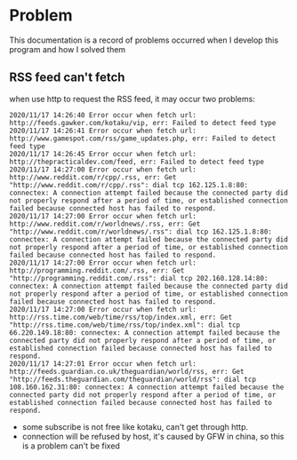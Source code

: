 # Problem

This documentation is a record of problems occurred when I develop this program and how I solved them

## RSS feed can't fetch

when use http to request the RSS feed, it may occur two problems:

```text
2020/11/17 14:26:40 Error occur when fetch url: http://feeds.gawker.com/kotaku/vip, err: Failed to detect feed type
2020/11/17 14:26:41 Error occur when fetch url: http://www.gamespot.com/rss/game_updates.php, err: Failed to detect feed type
2020/11/17 14:26:45 Error occur when fetch url: http://thepracticaldev.com/feed, err: Failed to detect feed type
2020/11/17 14:27:00 Error occur when fetch url: http://www.reddit.com/r/cpp/.rss, err: Get "http://www.reddit.com/r/cpp/.rss": dial tcp 162.125.1.8:80: connectex: A connection attempt failed because the connected party did not properly respond after a period of time, or established connection failed because connected host has failed to respond.
2020/11/17 14:27:00 Error occur when fetch url: http://www.reddit.com/r/worldnews/.rss, err: Get "http://www.reddit.com/r/worldnews/.rss": dial tcp 162.125.1.8:80: connectex: A connection attempt failed because the connected party did not properly respond after a period of time, or established connection failed because connected host has failed to respond.
2020/11/17 14:27:00 Error occur when fetch url: http://programming.reddit.com/.rss, err: Get "http://programming.reddit.com/.rss": dial tcp 202.160.128.14:80: connectex: A connection attempt failed because the connected party did not properly respond after a period of time, or established connection failed because connected host has failed to respond.
2020/11/17 14:27:00 Error occur when fetch url: http://rss.time.com/web/time/rss/top/index.xml, err: Get "http://rss.time.com/web/time/rss/top/index.xml": dial tcp 66.220.149.18:80: connectex: A connection attempt failed because the connected party did not properly respond after a period of time, or established connection failed because connected host has failed to respond.
2020/11/17 14:27:01 Error occur when fetch url: http://feeds.guardian.co.uk/theguardian/world/rss, err: Get "http://feeds.theguardian.com/theguardian/world/rss": dial tcp 108.160.162.31:80: connectex: A connection attempt failed because the connected party did not properly respond after a period of time, or established connection failed because connected host has failed to respond.
```

- some subscribe is not free like kotaku, can't get through http. 
- connection will be refused by host, it's caused by GFW in china, so this is a problem can't 
be fixed